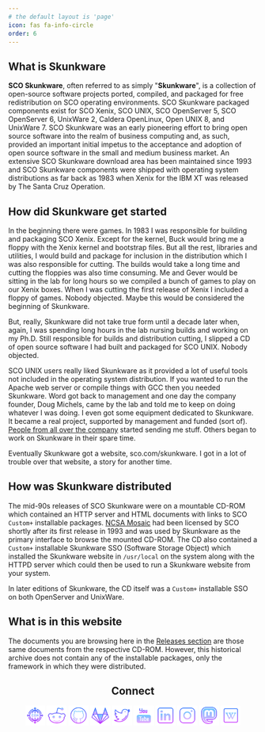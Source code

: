 ```yaml
---
# the default layout is 'page'
icon: fas fa-info-circle
order: 6
---
```


## What is Skunkware

**SCO Skunkware**, often referred to as simply "**Skunkware**", is a collection of
open-source software projects ported, compiled, and packaged for free
redistribution on SCO operating environments. SCO Skunkware packaged components
exist for SCO Xenix, SCO UNIX, SCO OpenServer 5, SCO OpenServer 6, UnixWare 2,
Caldera OpenLinux, Open UNIX 8, and UnixWare 7. SCO Skunkware was an early
pioneering effort to bring open source software into the realm of business
computing and, as such, provided an important initial impetus to the acceptance
and adoption of open source software in the small and medium business market.
An extensive SCO Skunkware download area has been maintained since 1993 and
SCO Skunkware components were shipped with operating system distributions as far
back as 1983 when Xenix for the IBM XT was released by The Santa Cruz Operation.

## How did Skunkware get started

In the beginning there were games. In 1983 I was responsible for building and
packaging SCO Xenix. Except for the kernel, Buck would bring me a floppy with
the Xenix kernel and bootstrap files. But all the rest, libraries and utilities,
I would build and package for inclusion in the distribution which I was also
responsible for cutting. The builds would take a long time and cutting the
floppies was also time consuming. Me and Gever would be sitting in the lab
for long hours so we compiled a bunch of games to play on our Xenix boxes.
When I was cutting the first release of Xenix I included a floppy of games.
Nobody objected. Maybe this would be considered the beginning of Skunkware.

But, really, Skunkware did not take true form until a decade later when, again,
I was spending long hours in the lab nursing builds and working on my Ph.D.
Still responsible for builds and distribution cutting, I slipped a CD of open
source software I had built and packaged for SCO UNIX. Nobody objected.

SCO UNIX users really liked Skunkware as it provided a lot of useful tools
not included in the operating system distribution. If you wanted to run the
Apache web server or compile things with GCC then you needed Skunkware.
Word got back to management and one day the company founder, Doug Michels,
came by the lab and told me to keep on doing whatever I was doing. I even
got some equipment dedicated to Skunkware. It became a real project,
supported by management and funded (sort of).
[People from all over the company](https://skunkware.dev/contributors) started
sending me stuff. Others began to work on Skunkware in their spare time.

Eventually Skunkware got a website, sco.com/skunkware. I got in a lot of trouble
over that website, a story for another time.

## How was Skunkware distributed

The mid-90s releases of SCO Skunkware were on a mountable CD-ROM which contained
an HTTP server and HTML documents with links to SCO `Custom+` installable packages.
[NCSA Mosaic](<https://en.wikipedia.org/wiki/Mosaic_(web_browser)>) had been
licensed by SCO shortly after its first release in 1993 and was used by
Skunkware as the primary interface to browse the mounted CD-ROM. The CD also
contained a `Custom+` installable Skunkware SSO (Software Storage Object) which
installed the Skunkware website in `/usr/local` on the system along with the
HTTPD server which could then be used to run a Skunkware website from your system.

In later editions of Skunkware, the CD itself was a `Custom+` installable SSO
on both OpenServer and UnixWare.

## What is in this website

The documents you are browsing here in the [Releases section](https://skunkware.dev/releases)
are those same documents from the respective CD-ROM. However, this historical
archive does not contain any of the installable packages, only the framework
in which they were distributed.

<div align="center">
  <h2 id="connect">Connect</h2>
  <p align="center">
    <a href="https://ronrecord.com" target="_blank" rel="noopener">
      <img align="center"
      style="width:40px;height:40px"
      alt="domain"
      src="https://raw.githubusercontent.com/doctorfree/doctorfree/master/icons/domain.png"
    /></a>
    <a href="https://www.reddit.com/user/No-Blackberry-3160" target="_blank" rel="noopener">
      <img align="center"
      style="width:40px;height:40px"
      alt="reddit"
      src="https://raw.githubusercontent.com/doctorfree/doctorfree/master/icons/reddit.png"
    /></a>
    <a href="https://github.com/doctorfree" target="_blank" rel="noopener">
      <img align="center"
      style="width:40px;height:40px"
      alt="github"
      src="https://raw.githubusercontent.com/doctorfree/doctorfree/master/icons/github.png"
    /></a>
    <a href="https://gitlab.com/doctorfree" target="_blank" rel="noopener">
      <img align="center"
      style="width:40px;height:40px"
      alt="gitlab"
      src="https://raw.githubusercontent.com/doctorfree/doctorfree/master/icons/gitlab.png"
    /></a>
    <a href="https://twitter.com/ronrecord" target="_blank" rel="noopener">
      <img align="center"
      style="width:40px;height:40px"
      alt="twitter"
      src="https://raw.githubusercontent.com/doctorfree/doctorfree/master/icons/twitter.png"
    /></a>
    <a href="https://youtube.com/c/doctorfree" target="_blank" rel="noopener">
      <img align="center"
      style="width:40px;height:40px"
      alt="youtube"
      src="https://raw.githubusercontent.com/doctorfree/doctorfree/master/icons/youtube.png"
    /></a>
    <a href="https://linkedin.com/in/ronrecord" target="_blank" rel="noopener">
      <img align="center"
      style="width:40px;height:40px"
      alt="linkedin"
      src="https://raw.githubusercontent.com/doctorfree/doctorfree/master/icons/linkedin.png"
    /></a>
    <a href="https://instagram.com/doctorfree" target="_blank" rel="noopener">
      <img align="center"
      style="width:40px;height:40px"
      alt="instagram"
      src="https://raw.githubusercontent.com/doctorfree/doctorfree/master/icons/instagram.png"
    /></a>
    <a href="https://noc.social/@doctorwhen" target="_blank" rel="noopener">
      <img align="center"
      style="width:40px;height:40px"
      alt="mastodon"
      src="https://raw.githubusercontent.com/doctorfree/doctorfree/master/icons/mastodon.png"
    /></a>
    <a href="https://en.wikipedia.org/wiki/User:Doctorfree" target="_blank" rel="noopener">
      <img align="center"
      style="width:40px;height:40px"
      alt="wikipedia"
      src="https://raw.githubusercontent.com/doctorfree/doctorfree/master/icons/wikipedia.png"
    /></a>
  </p>
</div>
